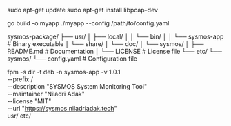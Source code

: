 sudo apt-get update
sudo apt-get install libpcap-dev



go build -o myapp
./myapp --config /path/to/config.yaml



sysmos-package/
├── usr/
│   ├── local/
│   │   └── bin/
│   │       └── sysmos-app            # Binary executable
│   └── share/
│       └── doc/
│           └── sysmos/
│               ├── README.md         # Documentation
│               └── LICENSE           # License file
└── etc/
└── sysmos/
└── config.yaml               # Configuration file



fpm -s dir -t deb -n sysmos-app -v 1.0.1 \
--prefix / \
--description "SYSMOS System Monitoring Tool" \
--maintainer "Niladri Adak" \
--license "MIT" \
--url "https://sysmos.niladriadak.tech" \
usr/ etc/
